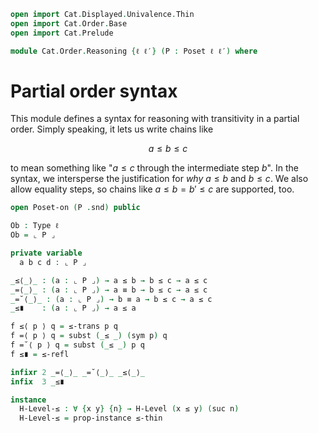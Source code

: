 ```agda
open import Cat.Displayed.Univalence.Thin
open import Cat.Order.Base
open import Cat.Prelude

module Cat.Order.Reasoning {ℓ ℓ′} (P : Poset ℓ ℓ′) where
```

# Partial order syntax

This module defines a syntax for reasoning with transitivity in a
partial order. Simply speaking, it lets us write chains like

$$
a \le b \le c
$$

to mean something like "$a \le c$ through the intermediate step $b$". In
the syntax, we intersperse the justification for _why_ $a \le b$ and $b
\le c$. We also allow equality steps, so chains like $a \le b = b' \le
c$ are supported, too.

```agda
open Poset-on (P .snd) public

Ob : Type ℓ
Ob = ⌞ P ⌟

private variable
  a b c d : ⌞ P ⌟

_≤⟨_⟩_ : (a : ⌞ P ⌟) → a ≤ b → b ≤ c → a ≤ c
_=⟨_⟩_ : (a : ⌞ P ⌟) → a ≡ b → b ≤ c → a ≤ c
_=˘⟨_⟩_ : (a : ⌞ P ⌟) → b ≡ a → b ≤ c → a ≤ c
_≤∎    : (a : ⌞ P ⌟) → a ≤ a

f ≤⟨ p ⟩ q = ≤-trans p q
f =⟨ p ⟩ q = subst (_≤ _) (sym p) q
f =˘⟨ p ⟩ q = subst (_≤ _) p q
f ≤∎ = ≤-refl

infixr 2 _=⟨_⟩_ _=˘⟨_⟩_ _≤⟨_⟩_
infix  3 _≤∎

instance
  H-Level-≤ : ∀ {x y} {n} → H-Level (x ≤ y) (suc n)
  H-Level-≤ = prop-instance ≤-thin
```

